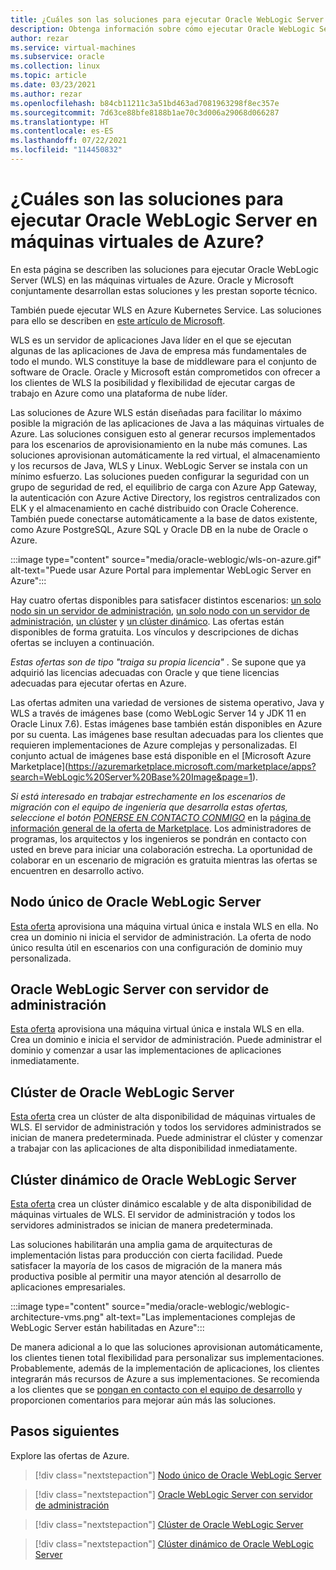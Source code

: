 ```yaml
---
title: ¿Cuáles son las soluciones para ejecutar Oracle WebLogic Server en máquinas virtuales de Azure?
description: Obtenga información sobre cómo ejecutar Oracle WebLogic Server en Microsoft Azure Virtual Machines.
author: rezar
ms.service: virtual-machines
ms.subservice: oracle
ms.collection: linux
ms.topic: article
ms.date: 03/23/2021
ms.author: rezar
ms.openlocfilehash: b84cb11211c3a51bd463ad7081963298f8ec357e
ms.sourcegitcommit: 7d63ce88bfe8188b1ae70c3d006a29068d066287
ms.translationtype: HT
ms.contentlocale: es-ES
ms.lasthandoff: 07/22/2021
ms.locfileid: "114450832"
---
```

# <a name="what-are-solutions-for-running-oracle-weblogic-server-on-azure-virtual-machines"></a>¿Cuáles son las soluciones para ejecutar Oracle WebLogic Server en máquinas virtuales de Azure?

En esta página se describen las soluciones para ejecutar Oracle WebLogic Server (WLS) en las máquinas virtuales de Azure. Oracle y Microsoft conjuntamente desarrollan estas soluciones y les prestan soporte técnico.

También puede ejecutar WLS en Azure Kubernetes Service. Las soluciones para ello se describen en [este artículo de Microsoft](./weblogic-aks.md).

WLS es un servidor de aplicaciones Java líder en el que se ejecutan algunas de las aplicaciones de Java de empresa más fundamentales de todo el mundo. WLS constituye la base de middleware para el conjunto de software de Oracle. Oracle y Microsoft están comprometidos con ofrecer a los clientes de WLS la posibilidad y flexibilidad de ejecutar cargas de trabajo en Azure como una plataforma de nube líder.

Las soluciones de Azure WLS están diseñadas para facilitar lo máximo posible la migración de las aplicaciones de Java a las máquinas virtuales de Azure. Las soluciones consiguen esto al generar recursos implementados para los escenarios de aprovisionamiento en la nube más comunes. Las soluciones aprovisionan automáticamente la red virtual, el almacenamiento y los recursos de Java, WLS y Linux. WebLogic Server se instala con un mínimo esfuerzo. Las soluciones pueden configurar la seguridad con un grupo de seguridad de red, el equilibrio de carga con Azure App Gateway, la autenticación con Azure Active Directory, los registros centralizados con ELK y el almacenamiento en caché distribuido con Oracle Coherence. También puede conectarse automáticamente a la base de datos existente, como Azure PostgreSQL, Azure SQL y Oracle DB en la nube de Oracle o Azure. 

:::image type="content" source="media/oracle-weblogic/wls-on-azure.gif" alt-text="Puede usar Azure Portal para implementar WebLogic Server en Azure":::

Hay cuatro ofertas disponibles para satisfacer distintos escenarios: [un solo nodo sin un servidor de administración](https://portal.azure.com/#create/oracle.20191001-arm-oraclelinux-wls20191001-arm-oraclelinux-wls), [un solo nodo con un servidor de administración](https://portal.azure.com/#create/oracle.20191009-arm-oraclelinux-wls-admin20191009-arm-oraclelinux-wls-admin), [un clúster](https://portal.azure.com/#create/oracle.20191007-arm-oraclelinux-wls-cluster20191007-arm-oraclelinux-wls-cluster) y [un clúster dinámico](https://portal.azure.com/#create/oracle.20191021-arm-oraclelinux-wls-dynamic-cluster20191021-arm-oraclelinux-wls-dynamic-cluster). Las ofertas están disponibles de forma gratuita. Los vínculos y descripciones de dichas ofertas se incluyen a continuación.

_Estas ofertas son de tipo "traiga su propia licencia"_ . Se supone que ya adquirió las licencias adecuadas con Oracle y que tiene licencias adecuadas para ejecutar ofertas en Azure.

Las ofertas admiten una variedad de versiones de sistema operativo, Java y WLS a través de imágenes base (como WebLogic Server 14 y JDK 11 en Oracle Linux 7.6). Estas imágenes base también están disponibles en Azure por su cuenta. Las imágenes base resultan adecuadas para los clientes que requieren implementaciones de Azure complejas y personalizadas. El conjunto actual de imágenes base está disponible en el \[Microsoft Azure Marketplace](https://azuremarketplace.microsoft.com/marketplace/apps?search=WebLogic%20Server%20Base%20Image&page=1).

_Si está interesado en trabajar estrechamente en los escenarios de migración con el equipo de ingeniería que desarrolla estas ofertas, seleccione el botón [PONERSE EN CONTACTO CONMIGO](https://azuremarketplace.microsoft.com/marketplace/apps/oracle.oraclelinux-wls-cluster?tab=Overview)_ en la [página de información general de la oferta de Marketplace](https://azuremarketplace.microsoft.com/marketplace/apps/oracle.oraclelinux-wls-cluster?tab=Overview). Los administradores de programas, los arquitectos y los ingenieros se pondrán en contacto con usted en breve para iniciar una colaboración estrecha. La oportunidad de colaborar en un escenario de migración es gratuita mientras las ofertas se encuentren en desarrollo activo.

## <a name="oracle-weblogic-server-single-node"></a>Nodo único de Oracle WebLogic Server

[Esta oferta](https://portal.azure.com/#create/oracle.20191001-arm-oraclelinux-wls20191001-arm-oraclelinux-wls) aprovisiona una máquina virtual única e instala WLS en ella. No crea un dominio ni inicia el servidor de administración. La oferta de nodo único resulta útil en escenarios con una configuración de dominio muy personalizada.

## <a name="oracle-weblogic-server-with-admin-server"></a>Oracle WebLogic Server con servidor de administración

[Esta oferta](https://portal.azure.com/#create/oracle.20191009-arm-oraclelinux-wls-admin20191009-arm-oraclelinux-wls-admin) aprovisiona una máquina virtual única e instala WLS en ella. Crea un dominio e inicia el servidor de administración. Puede administrar el dominio y comenzar a usar las implementaciones de aplicaciones inmediatamente.

## <a name="oracle-weblogic-server-cluster"></a>Clúster de Oracle WebLogic Server

[Esta oferta](https://portal.azure.com/#create/oracle.20191007-arm-oraclelinux-wls-cluster20191007-arm-oraclelinux-wls-cluster) crea un clúster de alta disponibilidad de máquinas virtuales de WLS. El servidor de administración y todos los servidores administrados se inician de manera predeterminada. Puede administrar el clúster y comenzar a trabajar con las aplicaciones de alta disponibilidad inmediatamente.

## <a name="oracle-weblogic-server-dynamic-cluster"></a>Clúster dinámico de Oracle WebLogic Server

[Esta oferta](https://portal.azure.com/#create/oracle.20191021-arm-oraclelinux-wls-dynamic-cluster20191021-arm-oraclelinux-wls-dynamic-cluster) crea un clúster dinámico escalable y de alta disponibilidad de máquinas virtuales de WLS. El servidor de administración y todos los servidores administrados se inician de manera predeterminada.

Las soluciones habilitarán una amplia gama de arquitecturas de implementación listas para producción con cierta facilidad. Puede satisfacer la mayoría de los casos de migración de la manera más productiva posible al permitir una mayor atención al desarrollo de aplicaciones empresariales.

:::image type="content" source="media/oracle-weblogic/weblogic-architecture-vms.png" alt-text="Las implementaciones complejas de WebLogic Server están habilitadas en Azure":::

De manera adicional a lo que las soluciones aprovisionan automáticamente, los clientes tienen total flexibilidad para personalizar sus implementaciones. Probablemente, además de la implementación de aplicaciones, los clientes integrarán más recursos de Azure a sus implementaciones. Se recomienda a los clientes que se [pongan en contacto con el equipo de desarrollo](https://azuremarketplace.microsoft.com/marketplace/apps/oracle.oraclelinux-wls-cluster?tab=Overview) y proporcionen comentarios para mejorar aún más las soluciones.

## <a name="next-steps"></a>Pasos siguientes

Explore las ofertas de Azure.

> [!div class="nextstepaction"]
> [Nodo único de Oracle WebLogic Server](https://portal.azure.com/#create/oracle.20191001-arm-oraclelinux-wls20191001-arm-oraclelinux-wls)

> [!div class="nextstepaction"]
> [Oracle WebLogic Server con servidor de administración](https://portal.azure.com/#create/oracle.20191009-arm-oraclelinux-wls-admin20191009-arm-oraclelinux-wls-admin)

> [!div class="nextstepaction"]
> [Clúster de Oracle WebLogic Server](https://portal.azure.com/#create/oracle.20191007-arm-oraclelinux-wls-cluster20191007-arm-oraclelinux-wls-cluster)

> [!div class="nextstepaction"]
> [Clúster dinámico de Oracle WebLogic Server](https://portal.azure.com/#create/oracle.20191021-arm-oraclelinux-wls-dynamic-cluster20191021-arm-oraclelinux-wls-dynamic-cluster)
